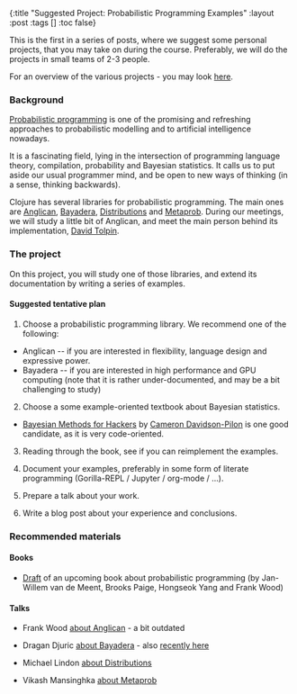 {:title "Suggested Project: Probabilistic Programming Examples"
 :layout :post
 :tags  []
 :toc false}

This is the first in a series of posts, where we suggest some personal projects, that you may take on during the course. Preferably, we will do the projects in small teams of 2-3 people.

For an overview of the various projects - you may look [here](../../pages-output/projects).


### Background

[Probabilistic programming](https://en.wikipedia.org/wiki/Probabilistic_programming_language) is one of the promising and refreshing approaches to probabilistic modelling and to artificial intelligence nowadays.

It is a fascinating field, lying in the intersection of programming language theory, compilation, probability and Bayesian statistics. It calls us to put aside our usual programmer mind, and be open to new ways of thinking (in a sense, thinking backwards).

Clojure has several libraries for probabilistic programming. The main ones are [Anglican](https://probprog.github.io/anglican/), [Bayadera](https://github.com/uncomplicate/bayadera), [Distributions](https://michaellindon.github.io/software/distributions/) and [Metaprob](https://github.com/probcomp/metaprob). During our meetings, we will study a little bit of Anglican, and meet the main person behind its implementation, [David Tolpin](http://dtolpin.github.io/about/).


### The project

On this project, you will study one of those libraries, and extend its documentation by writing a series of examples.

#### Suggested tentative plan


1. Choose a probabilistic programming library. We recommend one of the following:
  - Anglican -- if you are interested in flexibility, language design and expressive power.
  - Bayadera -- if you are interested in high performance and GPU computing (note that it is rather under-documented, and may be a bit challenging to study)

2. Choose a some example-oriented textbook about Bayesian statistics.
  - [Bayesian Methods for Hackers](https://github.com/CamDavidsonPilon/Probabilistic-Programming-and-Bayesian-Methods-for-Hackers) by [Cameron Davidson-Pilon](https://twitter.com/cmrn_dp) is one good candidate, as it is very code-oriented.

3. Reading through the book, see if you can reimplement the examples.

4. Document your examples, preferably in some form of literate programming (Gorilla-REPL / Jupyter / org-mode / ...).

5. Prepare a talk about your work.

6. Write a blog post about your experience and conclusions.

### Recommended materials

#### Books

- [Draft](https://arxiv.org/pdf/1809.10756.pdf) of an upcoming book about probabilistic programming (by Jan-Willem van de Meent, Brooks Paige, Hongseok Yang and Frank Wood)

#### Talks

- Frank Wood [about Anglican](https://www.youtube.com/watch?v=6Lqt07enBGs) - a bit outdated

- Dragan Djuric [about Bayadera](https://www.youtube.com/watch?v=TGxYfi3Vi3s) - also [recently here](https://www.youtube.com/watch?v=E1w-A87L5Xw&t=20m52s)

- Michael Lindon [about Distributions](https://www.youtube.com/watch?v=76dhEBGuyLY)

- Vikash Mansinghka [about Metaprob](https://www.youtube.com/watch?v=KLGwLkmh8gI)

